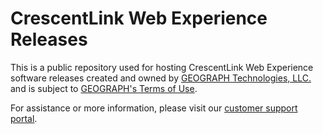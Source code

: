 # CrescentLink Web Experience Releases
This is a public repository used for hosting CrescentLink Web Experience software releases created and owned by [GEOGRAPH Technologies, LLC.](https://geograph.tech/) and is subject to [GEOGRAPH's Terms of Use](https://geograph.tech/terms-of-use/).

For assistance or more information, please visit our [customer support portal](https://support.geograph.tech/).
